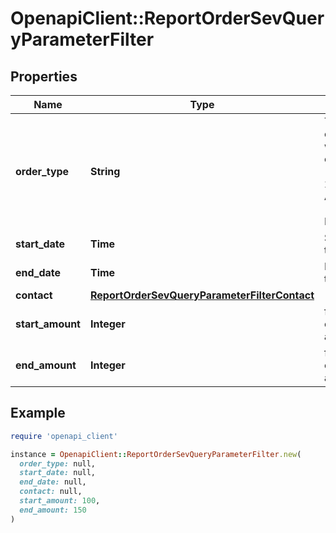 # OpenapiClient::ReportOrderSevQueryParameterFilter

## Properties

| Name | Type | Description | Notes |
| ---- | ---- | ----------- | ----- |
| **order_type** | **String** | Type of orders you want to export 1. AN - Angebote 2. AB - Aufträge 3. LI - Lieferscheine | [optional] |
| **start_date** | **Time** | Start date of the order | [optional] |
| **end_date** | **Time** | End date of the order | [optional] |
| **contact** | [**ReportOrderSevQueryParameterFilterContact**](ReportOrderSevQueryParameterFilterContact.md) |  | [optional] |
| **start_amount** | **Integer** | filters the orders by amount | [optional] |
| **end_amount** | **Integer** | filters the orders by amount | [optional] |

## Example

```ruby
require 'openapi_client'

instance = OpenapiClient::ReportOrderSevQueryParameterFilter.new(
  order_type: null,
  start_date: null,
  end_date: null,
  contact: null,
  start_amount: 100,
  end_amount: 150
)
```

